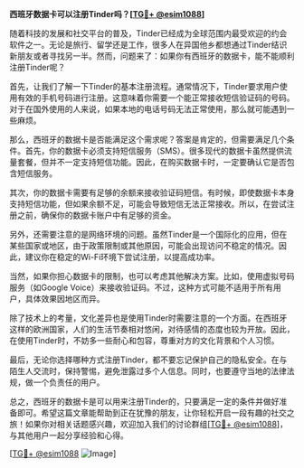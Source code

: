 **西班牙数据卡可以注册Tinder吗？[[TG💪+ @esim1088](https://t.me/s/esim1088)]**

随着科技的发展和社交平台的普及，Tinder已经成为全球范围内最受欢迎的约会软件之一。无论是旅行、留学还是工作，很多人在异国他乡都想通过Tinder结识新朋友或者寻找另一半。然而，问题来了：如果你有西班牙的数据卡，能不能顺利注册Tinder呢？

首先，让我们了解一下Tinder的基本注册流程。通常情况下，Tinder要求用户使用有效的手机号码进行注册。这意味着你需要一个能正常接收短信验证码的号码。对于在国外使用的人来说，如果本地的电话号码无法正常使用，那么就可能遇到一些麻烦。

那么，西班牙的数据卡是否能满足这个需求呢？答案是肯定的，但需要满足几个条件。首先，你的数据卡必须支持短信服务（SMS）。很多现代的数据卡虽然提供流量套餐，但并不一定支持短信功能。因此，在购买数据卡时，一定要确认它是否包含短信服务。

其次，你的数据卡需要有足够的余额来接收验证码短信。有时候，即使数据卡本身支持短信功能，但如果余额不足，可能会导致短信无法正常接收。所以，在尝试注册之前，确保你的数据卡账户中有足够的资金。

另外，还需要注意的是网络环境的问题。虽然Tinder是一个国际化的应用，但在某些国家或地区，由于政策限制或其他原因，可能会出现访问不稳定的情况。因此，建议你在稳定的Wi-Fi环境下尝试注册，以提高成功率。

当然，如果你担心数据卡的限制，也可以考虑其他解决方案。比如，使用虚拟号码服务（如Google Voice）来接收验证码。不过，这种方式可能不适用于所有用户，具体效果因地区而异。

除了技术上的考量，文化差异也是使用Tinder时需要注意的一个方面。在西班牙这样的欧洲国家，人们的生活节奏相对悠闲，对待感情的态度也较为开放。因此，在使用Tinder时，不妨多一些耐心和包容，尊重对方的文化背景和个人习惯。

最后，无论你选择哪种方式注册Tinder，都不要忘记保护自己的隐私安全。在与陌生人交流时，保持警惕，避免泄露过多个人信息。同时，也要遵守当地的法律法规，做一个负责任的用户。

总之，西班牙的数据卡是可以用来注册Tinder的，只要满足一定的条件并做好准备即可。希望这篇文章能帮助到正在犹豫的朋友，让你轻松开启一段有趣的社交之旅！如果你对相关话题感兴趣，欢迎加入我们的讨论群组[[TG💪+ @esim1088](https://t.me/s/esim1088)]，与其他用户一起分享经验和心得。

[[TG💪+ @esim1088](https://t.me/s/esim1088) ![Image](https://i.postimg.cc/4NQfJmqS/Snipaste-2025-05-13-00-14-12.png)]